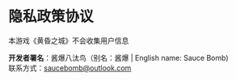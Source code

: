 # 隐私政策协议
本游戏《黄昏之城》不会收集用户信息

**开发者署名**：酱爆八汰鸟（别名：酱爆 | English name: Sauce Bomb)  
联系方式：saucebomb@outlook.com
